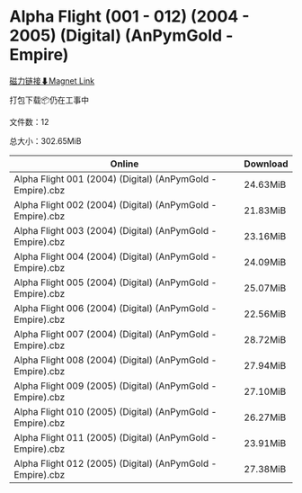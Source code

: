 # Alpha Flight (001 - 012) (2004 - 2005) (Digital) (AnPymGold - Empire)

[磁力链接⬇Magnet Link](magnet:?xt=urn:btih:dbf7e3b5d1532acfc0d54b779a342f19153804a0&dn=Alpha%20Flight%20%28001%20-%20012%29%20%282004%20-%202005%29%20%28Digital%29%20%28AnPymGold%20-%20Empire%29)

打包下载📦仍在工事中

文件数：12

总大小：302.65MiB

Online | Download
--- | ---
Alpha Flight 001 (2004) (Digital) (AnPymGold - Empire).cbz | 24.63MiB
Alpha Flight 002 (2004) (Digital) (AnPymGold - Empire).cbz | 21.83MiB
Alpha Flight 003 (2004) (Digital) (AnPymGold - Empire).cbz | 23.16MiB
Alpha Flight 004 (2004) (Digital) (AnPymGold - Empire).cbz | 24.09MiB
Alpha Flight 005 (2004) (Digital) (AnPymGold - Empire).cbz | 25.07MiB
Alpha Flight 006 (2004) (Digital) (AnPymGold - Empire).cbz | 22.56MiB
Alpha Flight 007 (2004) (Digital) (AnPymGold - Empire).cbz | 28.72MiB
Alpha Flight 008 (2004) (Digital) (AnPymGold - Empire).cbz | 27.94MiB
Alpha Flight 009 (2005) (Digital) (AnPymGold - Empire).cbz | 27.10MiB
Alpha Flight 010 (2005) (Digital) (AnPymGold - Empire).cbz | 26.27MiB
Alpha Flight 011 (2005) (Digital) (AnPymGold - Empire).cbz | 23.91MiB
Alpha Flight 012 (2005) (Digital) (AnPymGold - Empire).cbz | 27.38MiB